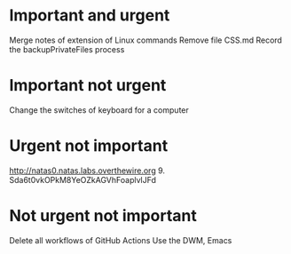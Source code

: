 # Important and urgent
Merge notes of extension of Linux commands
Remove file CSS.md
Record the backupPrivateFiles process
# Important not urgent
Change the switches of keyboard for a computer
# Urgent not important
http://natas0.natas.labs.overthewire.org
9. Sda6t0vkOPkM8YeOZkAGVhFoaplvlJFd
# Not urgent not important
Delete all workflows of GitHub Actions
Use the DWM, Emacs
